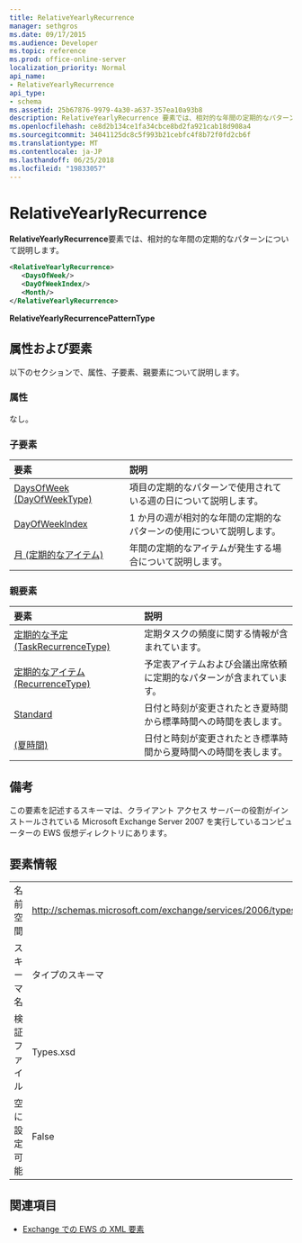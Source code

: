 ```yaml
---
title: RelativeYearlyRecurrence
manager: sethgros
ms.date: 09/17/2015
ms.audience: Developer
ms.topic: reference
ms.prod: office-online-server
localization_priority: Normal
api_name:
- RelativeYearlyRecurrence
api_type:
- schema
ms.assetid: 25b67876-9979-4a30-a637-357ea10a93b8
description: RelativeYearlyRecurrence 要素では、相対的な年間の定期的なパターンについて説明します。
ms.openlocfilehash: ce8d2b134ce1fa34cbce8bd2fa921cab18d908a4
ms.sourcegitcommit: 34041125dc8c5f993b21cebfc4f8b72f0fd2cb6f
ms.translationtype: MT
ms.contentlocale: ja-JP
ms.lasthandoff: 06/25/2018
ms.locfileid: "19833057"
---
```

# <a name="relativeyearlyrecurrence"></a>RelativeYearlyRecurrence

**RelativeYearlyRecurrence**要素では、相対的な年間の定期的なパターンについて説明します。 
  
```xml
<RelativeYearlyRecurrence>
   <DaysOfWeek/>
   <DayOfWeekIndex/>
   <Month/>
</RelativeYearlyRecurrence>
```

 **RelativeYearlyRecurrencePatternType**
## <a name="attributes-and-elements"></a>属性および要素

以下のセクションで、属性、子要素、親要素について説明します。
  
### <a name="attributes"></a>属性

なし。
  
### <a name="child-elements"></a>子要素

|**要素**|**説明**|
|:-----|:-----|
|[DaysOfWeek (DayOfWeekType)](daysofweek-dayofweektype.md) <br/> |項目の定期的なパターンで使用されている週の日について説明します。  <br/> |
|[DayOfWeekIndex](dayofweekindex.md) <br/> |1 か月の週が相対的な年間の定期的なパターンの使用について説明します。  <br/> |
|[月 (定期的なアイテム)](month-item-recurrence.md) <br/> |年間の定期的なアイテムが発生する場合について説明します。  <br/> |
   
### <a name="parent-elements"></a>親要素

|**要素**|**説明**|
|:-----|:-----|
|[定期的な予定 (TaskRecurrenceType)](recurrence-taskrecurrencetype.md) <br/> |定期タスクの頻度に関する情報が含まれています。  <br/> |
|[定期的なアイテム (RecurrenceType)](recurrence-recurrencetype.md) <br/> |予定表アイテムおよび会議出席依頼に定期的なパターンが含まれています。  <br/> |
|[Standard](standard.md) <br/> |日付と時刻が変更されたとき夏時間から標準時間への時間を表します。  <br/> |
|[(夏時間)](daylight.md) <br/> |日付と時刻が変更されたとき標準時間から夏時間への時間を表します。  <br/> |
   
## <a name="remarks"></a>備考

この要素を記述するスキーマは、クライアント アクセス サーバーの役割がインストールされている Microsoft Exchange Server 2007 を実行しているコンピューターの EWS 仮想ディレクトリにあります。
  
## <a name="element-information"></a>要素情報

|||
|:-----|:-----|
|名前空間  <br/> |http://schemas.microsoft.com/exchange/services/2006/types  <br/> |
|スキーマ名  <br/> |タイプのスキーマ  <br/> |
|検証ファイル  <br/> |Types.xsd  <br/> |
|空に設定可能  <br/> |False  <br/> |
   
## <a name="see-also"></a>関連項目



- [Exchange での EWS の XML 要素](ews-xml-elements-in-exchange.md)

